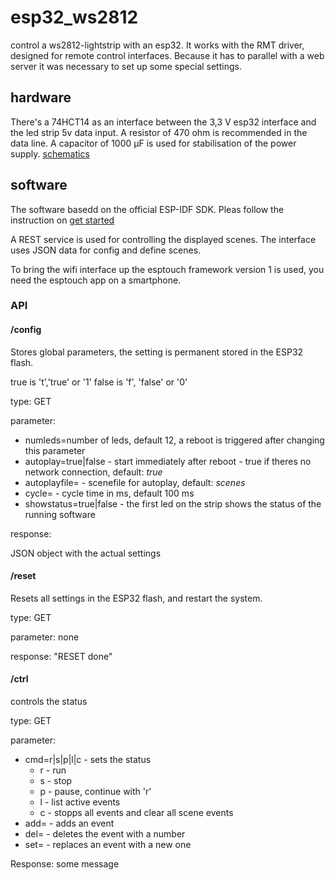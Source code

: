# esp32_ws2812

control a ws2812-lightstrip with an esp32. It works with the RMT driver, designed for remote control interfaces.
Because it has to parallel with a web server it was necessary to set up some special settings.

## hardware 

There's a 74HCT14 as an interface between the 3,3 V esp32 interface and the led strip 5v data input.
A resistor of 470 ohm is recommended in the data line.
A capacitor of 1000 µF is used for stabilisation of the power supply.
[schematics](assets/esp32_ws2812_schematics.png)

## software

The software basedd on the official ESP-IDF SDK. Pleas follow the instruction on [get started](https://docs.espressif.com/projects/esp-idf/en/latest/esp32/get-started/index.html)

A REST service is used for controlling the displayed scenes. The interface uses JSON data for config and define scenes.

To bring the wifi interface up the esptouch framework version 1 is used, you need the esptouch app on a smartphone.

### API

#### /config

Stores global parameters, the setting is permanent stored in the ESP32 flash.

true is 't','true' or '1'
false is 'f', 'false' or '0'

type: GET

parameter:

* numleds=number of leds, default 12, a reboot is triggered after changing this parameter
* autoplay=true|false - start immediately after reboot - true if theres no network connection, default: *true*
* autoplayfile=<name> - scenefile for autoplay, default: *scenes*
* cycle=<cycletime> - cycle time in ms, default 100 ms
* showstatus=true|false - the first led on the strip shows the status of the running software

response:

JSON object with the actual settings

#### /reset

Resets all settings in the ESP32 flash, and restart the system.

type: GET

parameter: none

response: "RESET done"

#### /ctrl

controls the status 

type: GET

parameter: 

* cmd=r|s|p|l|c - sets the status
    * r - run
    * s - stop
    * p - pause, continue with 'r'
    * l - list active events
    * c - stopps all events and clear all scene events 
* add=<event specifikation> - adds an event
* del=<event number> - deletes the event with a number
* set=<event specification with event number> - replaces an event with a new one

Response: some message 

